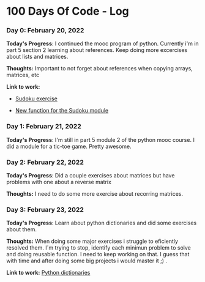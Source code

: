 # 100 Days Of Code - Log

### Day 0: February 20, 2022


**Today's Progress**: I continued the mooc program of python. Currently i'm in part 5 section 2 learning about references. Keep doing more excercises about lists and matrices.

**Thoughts:** Important to not forget about references when copying arrays, matrices, etc

**Link to work:** 

- [Sudoku exercise](https://github.com/triciappa/Python-Programming-MOOC/blob/main/Part%205/Exercise%202.3.py)

- [New function for the Sudoku module](https://github.com/triciappa/Python-Programming-MOOC/blob/main/Part%205/Exercise%202.4.py)


### Day 1: February 21, 2022


**Today's Progress**: I'm still in part 5 module 2 of the python mooc course. I did a module for a tic-toe game. Pretty awesome.



### Day 2: February 22, 2022


**Today's Progress**: Did a couple exercises about matrices but have problems with one about a reverse matrix

**Thoughts:** I need to do some more exercise about recorring matrices. 


### Day 3: February 23, 2022


**Today's Progress**: Learn about python dictionaries and did some exercises about them.

**Thoughts:** When doing some major exercises i struggle to eficiently resolved them. I´m trying to stop, identify each minimun problem to solve and doing reusable function. I need to keep working on that. I guess that with time and after doing some big projects i would master it ;) . 

**Link to work:** [Python dictionaries](https://programming-22.mooc.fi/part-5/3-dictionary)



 
